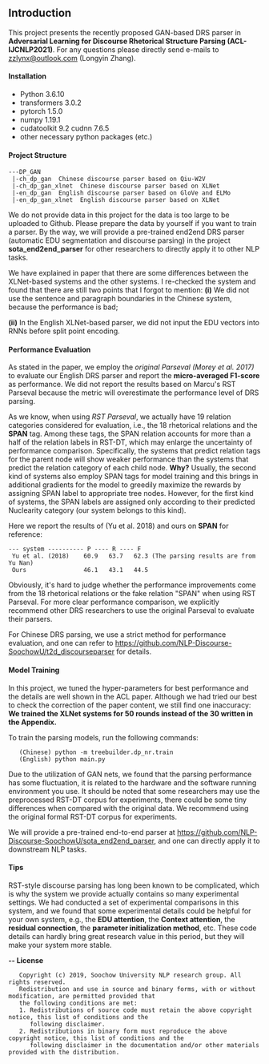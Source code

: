 ## Introduction

This project presents the recently proposed GAN-based DRS parser in 
**Adversarial Learning for Discourse Rhetorical Structure Parsing (ACL-IJCNLP2021)**. 
For any questions please directly send e-mails to zzlynx@outlook.com (Longyin Zhang).

#### Installation
- Python 3.6.10 
- transformers 3.0.2
- pytorch 1.5.0
- numpy 1.19.1
- cudatoolkit 9.2 cudnn 7.6.5
- other necessary python packages (etc.)

#### Project Structure
```
---DP_GAN
 |-ch_dp_gan  Chinese discourse parser based on Qiu-W2V
 |-ch_dp_gan_xlnet  Chinese discourse parser based on XLNet
 |-en_dp_gan  English discourse parser based on GloVe and ELMo
 |-en_dp_gan_xlnet  English discourse parser based on XLNet
```
We do not provide data in this project for the data is too large to be uploaded to Github. Please prepare 
the data by yourself if you want to train a parser. By the way, we will provide a pre-trained end2end DRS 
parser (automatic EDU segmentation and discourse parsing) in the project **sota_end2end_parser** for other 
researchers to directly apply it to other NLP tasks.

We have explained in paper that there are some differences between the XLNet-based systems and the other 
systems. I re-checked the system and found that there are still two points that I forgot to mention: 
**(i)** We did not use the sentence and paragraph boundaries in the Chinese system, because the performance 
is bad; 

**(ii)** In the English XLNet-based parser, we did not input the EDU vectors into RNNs before split point 
encoding.

#### Performance Evaluation

As stated in the paper, we employ the *original Parseval (Morey et al. 2017)* to evaluate our English DRS 
parser and report the **micro-averaged F1-score** as performance. We did not report the results based on Marcu's
RST Parseval because the metric will overestimate the performance level of DRS parsing. 

As we know, when using *RST Parseval*, we actually have 19 relation categories considered for evaluation, i.e., 
the 18 rhetorical relations and the **SPAN** tag. Among these tags, the SPAN relation accounts for more than a 
half of the relation labels in RST-DT, which may enlarge the uncertainty of performance comparison. 
Specifically, the systems that predict relation tags for the parent node will show weaker performance than the 
systems that predict the relation category of each child node. **Why?** Usually, the second kind of systems also
employ SPAN tags for model training and this brings in additional gradients for the model to greedily maximize 
the rewards by assigning SPAN label to appropriate tree nodes. However, for the first kind of systems, the SPAN 
labels are assigned only according to their predicted Nuclearity category (our system belongs to this kind). 

Here we report the results of (Yu et al. 2018) and ours on **SPAN** for reference:
```
--- system ---------- P ---- R ---- F
 Yu et al. (2018)    60.9   63.7   62.3 (The parsing results are from Yu Nan)
 Ours                46.1   43.1   44.5
```

Obviously, it's hard to judge whether the performance improvements come from the 18 rhetorical relations or the 
fake relation "SPAN" when using RST Parseval. For more clear performance comparison, we explicitly recommend 
other DRS researchers to use the original Parseval to evaluate their parsers.
 
For Chinese DRS parsing, we use a strict method for performance evaluation, and one can refer to 
https://github.com/NLP-Discourse-SoochowU/t2d_discourseparser for details.

#### Model Training
In this project, we tuned the hyper-parameters for best performance and the details are well shown in the ACL 
paper. Although we had tried our best to check the correction of the paper content, we still find one inaccuracy:
**We trained the XLNet systems for 50 rounds instead of the 30 written in the Appendix.** 

To train the parsing models, run the following commands:
```
   (Chinese) python -m treebuilder.dp_nr.train
   (English) python main.py
```

Due to the utilization of GAN nets, we found that the parsing performance has some fluctuation, it is related to
the hardware and the software running environment you use. It should be noted that some researchers may 
use the preprocessed RST-DT corpus for experiments, there could be some tiny differences when compared with the 
original data. We recommend using the original formal RST-DT corpus for experiments. 

We will provide a pre-trained end-to-end parser at https://github.com/NLP-Discourse-SoochowU/sota_end2end_parser, 
and one can directly apply it to downstream NLP tasks.

#### Tips
RST-style discourse parsing has long been known to be complicated, which is why the system we provide actually 
contains so many experimental settings. We had conducted a set of experimental comparisons in this system, and 
we found that some experimental details could be helpful for your own system, e.g., the **EDU attention**, the 
**Context attention**, the **residual connection**, the **parameter initialization method**, etc. These code 
details can hardly bring great research value in this period, but they will make your system more stable.

<b>-- License</b>
```
   Copyright (c) 2019, Soochow University NLP research group. All rights reserved.
   Redistribution and use in source and binary forms, with or without modification, are permitted provided that
   the following conditions are met:
   1. Redistributions of source code must retain the above copyright notice, this list of conditions and the
      following disclaimer.
   2. Redistributions in binary form must reproduce the above copyright notice, this list of conditions and the
      following disclaimer in the documentation and/or other materials provided with the distribution.
```
